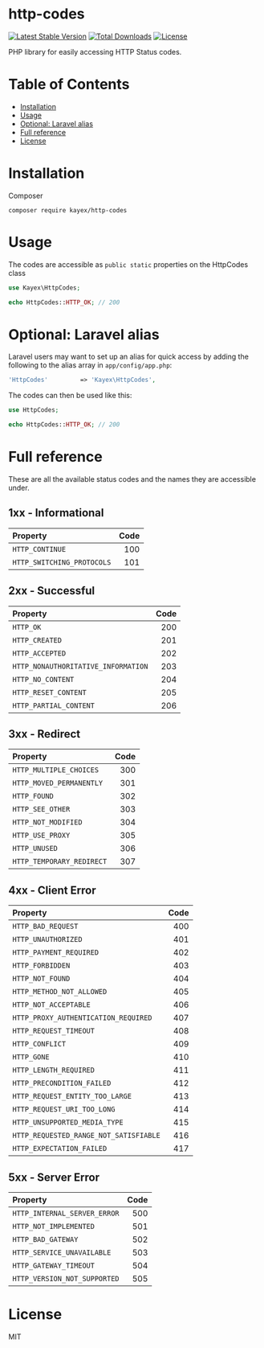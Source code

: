 # http-codes
[![Latest Stable Version](https://poser.pugx.org/kayex/http-codes/v/stable)](https://packagist.org/packages/epoch2/http-codes) [![Total Downloads](https://poser.pugx.org/epoch2/http-codes/downloads)](https://packagist.org/packages/epoch2/http-codes) [![License](https://poser.pugx.org/kayex/http-codes/license)](https://packagist.org/packages/kayex/http-codes)

PHP library for easily accessing HTTP Status codes.

# Table of Contents
* [Installation](#installation)
* [Usage](#usage)
* [Optional: Laravel alias](#optional-laravel-alias)
* [Full reference](#full-reference)
* [License](#license)

# Installation
Composer
```
composer require kayex/http-codes
```

# Usage
The codes are accessible as `public static` properties on the HttpCodes class
```php
use Kayex\HttpCodes;

echo HttpCodes::HTTP_OK; // 200
```

# Optional: Laravel alias
Laravel users may want to set up an alias for quick access by adding the following to the alias array in `app/config/app.php`:
```php
'HttpCodes'         => 'Kayex\HttpCodes',
```

The codes can then be used like this:
```php
use HttpCodes;

echo HttpCodes::HTTP_OK; // 200
```

# Full reference
These are all the available status codes and the names they are accessible under.

## 1xx - Informational
| Property                   | Code |
|:---------------------------|----: |
| `HTTP_CONTINUE`            | 100  |
| `HTTP_SWITCHING_PROTOCOLS` | 101  |

## 2xx - Successful
| Property                           | Code |
|:-----------------------------------|-----:|
|`HTTP_OK`                           | 200  |
|`HTTP_CREATED`                      | 201  |
|`HTTP_ACCEPTED`                     | 202  |
|`HTTP_NONAUTHORITATIVE_INFORMATION` | 203  |
|`HTTP_NO_CONTENT`                   | 204  |
|`HTTP_RESET_CONTENT`                | 205  |
|`HTTP_PARTIAL_CONTENT`              | 206  |

## 3xx - Redirect
| Property                           | Code |
|:-----------------------------------|-----:|
|`HTTP_MULTIPLE_CHOICES` | 300|
|`HTTP_MOVED_PERMANENTLY` | 301|
|`HTTP_FOUND` | 302|
|`HTTP_SEE_OTHER` | 303|
|`HTTP_NOT_MODIFIED` | 304|
|`HTTP_USE_PROXY` | 305|
|`HTTP_UNUSED`| 306|
|`HTTP_TEMPORARY_REDIRECT` | 307|


## 4xx - Client Error
| Property                           | Code |
|:-----------------------------------|-----:|
|`HTTP_BAD_REQUEST` | 400|
|`HTTP_UNAUTHORIZED`  | 401|
|`HTTP_PAYMENT_REQUIRED` | 402|
|`HTTP_FORBIDDEN` | 403|
|`HTTP_NOT_FOUND` | 404|
|`HTTP_METHOD_NOT_ALLOWED` | 405|
|`HTTP_NOT_ACCEPTABLE` | 406|
|`HTTP_PROXY_AUTHENTICATION_REQUIRED` | 407|
|`HTTP_REQUEST_TIMEOUT` | 408|
|`HTTP_CONFLICT` | 409|
|`HTTP_GONE` | 410|
|`HTTP_LENGTH_REQUIRED` | 411|
|`HTTP_PRECONDITION_FAILED` | 412|
|`HTTP_REQUEST_ENTITY_TOO_LARGE` | 413|
|`HTTP_REQUEST_URI_TOO_LONG` | 414|
|`HTTP_UNSUPPORTED_MEDIA_TYPE` | 415|
|`HTTP_REQUESTED_RANGE_NOT_SATISFIABLE` | 416|
|`HTTP_EXPECTATION_FAILED` | 417|


## 5xx - Server Error
| Property                           | Code |
|:-----------------------------------|-----:|
|`HTTP_INTERNAL_SERVER_ERROR` | 500|
|`HTTP_NOT_IMPLEMENTED` | 501|
|`HTTP_BAD_GATEWAY` | 502|
|`HTTP_SERVICE_UNAVAILABLE` | 503|
|`HTTP_GATEWAY_TIMEOUT` | 504|
|`HTTP_VERSION_NOT_SUPPORTED` | 505|

# License
MIT
